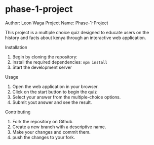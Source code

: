 # phase-1-project

Author: Leon Waga
Project Name: Phase-1-Project

This project is a multiple choice quiz designed to educate users on the history and facts about kenya through an interactive web application.

Installation

1. Begin by cloning the repository:
2. Install the required dependencies: `npm install`
3. Start the development server

Usage

1. Open the web application in your browser.
2. Click on the start button to begin the quiz
3. Select your answer from the multiple-choice options.
4. Submit yout answer and see the result.

Contributing

1. Fork the repository on Github.
2. Create a new branch with a descriptive name.
3. Make your changes and commit them.
4. push the changes to your fork.
